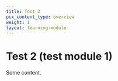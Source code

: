```yaml
---
title: Test 2
pcx_content_type: overview
weight: 1
layout: learning-module
---
```


# Test 2 (test module 1)

Some content.